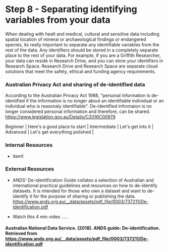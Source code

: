 # Step 8 - Separating identifying variables from your data

When dealing with healt and medical, cultural and sensitive data including spatial location of mineral or archaeological findings or endangered species, its really important to separate any identifiable variables from the rest of the data. Any identifiers should be stored in a completely separate place to the rest of your data. For example, if you are a Griffith Researcher, your data can reside in Research Drive, and you can store your identifiers in Research Space.   Research Drive and Research Space are separate cloud solutions that meet the safety, ethical and funding agency requirements.    

### Australian Privacy Act and sharing of de-identified data
According to the Australian Privacy Act 1988, "personal information is de-identified if the information is no longer about an identifiable individual or an individual who is reasonaly identifiable".  De-identified infromaion is no longer considered personal information and therefore, can be shared. https://www.legislation.gov.au/Details/C2016C00979

Beginner | Here's a good place to start |
Intermediate | Let's get into it |
Advanced | Let's get everything polished |

### Internal Resources
* item1

### External Resources
* ANDS' De-identification Guide collates a selection of Australian and international practical guidelines and resources on how to de-identify datasets. It is intended for those who own a dataset and want to de-identify it for the purpose of sharing or publishing the data. https://www.ands.org.au/__data/assets/pdf_file/0003/737211/De-identification.pdf 

* Watch this 4 min video .....
#### Australian National Data Service. (2018). ANDS guide: De-identification.  Retrieved from https://www.ands.org.au/__data/assets/pdf_file/0003/737211/De-identification.pdf
